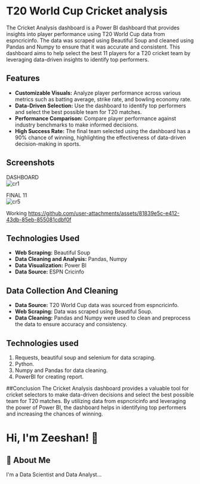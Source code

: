 
# T20 World Cup Cricket analysis
The Cricket Analysis dashboard is a Power BI dashboard that provides insights into player performance using T20 World Cup data from espncricinfo. The data was scraped using Beautiful Soup and cleaned using Pandas and Numpy to ensure that it was accurate and consistent. This dashboard aims to help select the best 11 players for a T20 cricket team by leveraging data-driven insights to identify top performers.

## Features
* **Customizable Visuals:** Analyze player performance across various metrics such as batting average, strike rate, and bowling economy rate.
* **Data-Driven Selection:** Use the dashboard to identify top performers and select the best possible team for T20 matches.
* **Performance Comparison:** Compare player performance against industry benchmarks to make informed decisions.
* **High Success Rate:** The final team selected using the dashboard has a 90% chance of winning, highlighting the effectiveness of data-driven decision-making in sports.

## Screenshots
DASHBOARD  
 ![cr1](https://github.com/user-attachments/assets/019a5d2f-1358-4d94-a86e-06fcf14e6400)

FINAL 11  
![cr5](https://github.com/user-attachments/assets/7b71485f-8df9-40b4-92bf-9f70c2d31588)

Working
https://github.com/user-attachments/assets/81839e5c-e412-43db-85eb-855081cdbf0f

## Technologies Used
* **Web Scraping:** Beautiful Soup
* **Data Cleaning and Analysis:** Pandas, Numpy
* **Data Visualization:** Power BI
* **Data Source:** ESPN Cricinfo

## Data Collection And Cleaning
* **Data Source:** T20 World Cup data was sourced from espncricinfo.
* **Web Scraping:** Data was scraped using Beautiful Soup.
* **Data Cleaning:** Pandas and Numpy were used to clean and preprocess the data to ensure accuracy and consistency.

## Technologies used
1) Requests, beautiful soup and selenium for data scraping.
2) Python.
3) Numpy and Pandas for data cleaning.
4) PowerBI for creating report.

##Conclusion
The Cricket Analysis dashboard provides a valuable tool for cricket selectors to make data-driven decisions and select the best possible team for T20 matches. By utilizing data from espncricinfo and leveraging the power of Power BI, the dashboard helps in identifying top performers and increasing the chances of winning.

# Hi, I'm Zeeshan! 👋
## 🚀 About Me
I'm a Data Scientist and Data Analyst...
